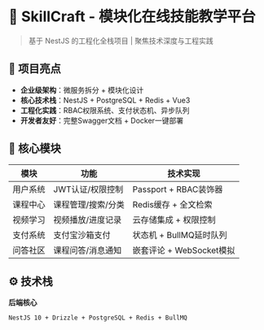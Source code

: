 # 🚀 SkillCraft - 模块化在线技能教学平台

> 基于 NestJS 的工程化全栈项目 | 聚焦技术深度与工程实践

## 🌟 项目亮点
- **企业级架构**：微服务拆分 + 模块化设计
- **核心技术栈**：NestJS + PostgreSQL + Redis + Vue3
- **工程化实践**：RBAC权限系统、支付状态机、异步队列
- **开发者友好**：完整Swagger文档 + Docker一键部署

## 🧩 核心模块
| 模块   | 功能         | 技术实现               |
|------|------------|--------------------|
| 用户系统 | JWT认证/权限控制 | Passport + RBAC装饰器 |
| 课程中心 | 课程管理/搜索/分类 | Redis缓存 + 全文检索     |
| 视频学习 | 视频播放/进度记录  | 云存储集成 + 权限控制       |
| 支付系统 | 支付宝沙箱支付    | 状态机 + BullMQ延时队列   |
| 问答社区 | 课程问答/消息通知  | 嵌套评论 + WebSocket模拟 |

## ⚙️ 技术栈
**后端核心**
```bash
NestJS 10 + Drizzle + PostgreSQL + Redis + BullMQ
